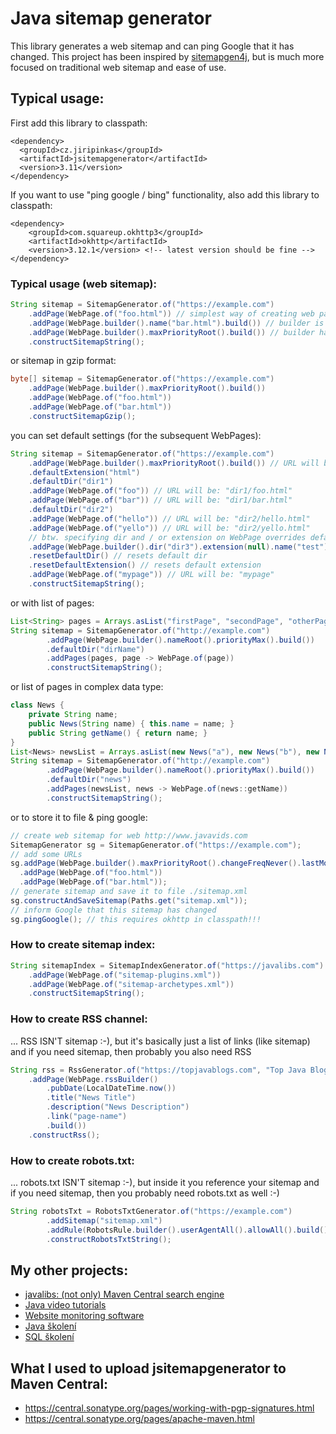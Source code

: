 # Java sitemap generator


This library generates a web sitemap and can ping Google that it has
changed. This project has been inspired by [sitemapgen4j](https://code.google.com/p/sitemapgen4j/),
but is much more focused on traditional web sitemap and ease of use.

## Typical usage:

First add this library to classpath:

    <dependency>
      <groupId>cz.jiripinkas</groupId>
      <artifactId>jsitemapgenerator</artifactId>
      <version>3.11</version>
    </dependency>

If you want to use "ping google / bing" functionality, also add this library to classpath:

    <dependency>
        <groupId>com.squareup.okhttp3</groupId>
        <artifactId>okhttp</artifactId>
        <version>3.12.1</version> <!-- latest version should be fine -->
    </dependency>

### Typical usage (web sitemap):

```java
String sitemap = SitemapGenerator.of("https://example.com")
    .addPage(WebPage.of("foo.html")) // simplest way of creating web page
    .addPage(WebPage.builder().name("bar.html").build()) // builder is more complex
    .addPage(WebPage.builder().maxPriorityRoot().build()) // builder has lots of useful methods
    .constructSitemapString();
```

or sitemap in gzip format:

```java
byte[] sitemap = SitemapGenerator.of("https://example.com")
    .addPage(WebPage.builder().maxPriorityRoot().build())
    .addPage(WebPage.of("foo.html"))
    .addPage(WebPage.of("bar.html"))
    .constructSitemapGzip();
```

you can set default settings (for the subsequent WebPages):

```java
String sitemap = SitemapGenerator.of("https://example.com")
    .addPage(WebPage.builder().maxPriorityRoot().build()) // URL will be: "/"
    .defaultExtension("html")
    .defaultDir("dir1")
    .addPage(WebPage.of("foo")) // URL will be: "dir1/foo.html"
    .addPage(WebPage.of("bar")) // URL will be: "dir1/bar.html"
    .defaultDir("dir2")
    .addPage(WebPage.of("hello")) // URL will be: "dir2/hello.html"
    .addPage(WebPage.of("yello")) // URL will be: "dir2/yello.html"
    // btw. specifying dir and / or extension on WebPage overrides default settings
    .addPage(WebPage.builder().dir("dir3").extension(null).name("test").build()) // "dir3/test"
    .resetDefaultDir() // resets default dir
    .resetDefaultExtension() // resets default extension
    .addPage(WebPage.of("mypage")) // URL will be: "mypage"
    .constructSitemapString();
```

or with list of pages:

```java
List<String> pages = Arrays.asList("firstPage", "secondPage", "otherPage");
String sitemap = SitemapGenerator.of("http://example.com")
        .addPage(WebPage.builder().nameRoot().priorityMax().build())
        .defaultDir("dirName")
        .addPages(pages, page -> WebPage.of(page))
        .constructSitemapString();
```

or list of pages in complex data type:

```java
class News {
    private String name;
    public News(String name) { this.name = name; }
    public String getName() { return name; }
}
List<News> newsList = Arrays.asList(new News("a"), new News("b"), new News("c"));
String sitemap = SitemapGenerator.of("http://example.com")
        .addPage(WebPage.builder().nameRoot().priorityMax().build())
        .defaultDir("news")
        .addPages(newsList, news -> WebPage.of(news::getName))
        .constructSitemapString();
```

or to store it to file & ping google:

```java
// create web sitemap for web http://www.javavids.com
SitemapGenerator sg = SitemapGenerator.of("https://example.com");
// add some URLs
sg.addPage(WebPage.builder().maxPriorityRoot().changeFreqNever().lastModNow().build())
  .addPage(WebPage.of("foo.html"))
  .addPage(WebPage.of("bar.html"));
// generate sitemap and save it to file ./sitemap.xml
sg.constructAndSaveSitemap(Paths.get("sitemap.xml"));
// inform Google that this sitemap has changed
sg.pingGoogle(); // this requires okhttp in classpath!!!
```

### How to create sitemap index:

```java
String sitemapIndex = SitemapIndexGenerator.of("https://javalibs.com")
    .addPage(WebPage.of("sitemap-plugins.xml"))
    .addPage(WebPage.of("sitemap-archetypes.xml"))
    .constructSitemapString();
```

### How to create RSS channel:

... RSS ISN'T sitemap :-), but it's basically just a list of links (like sitemap) and if you need sitemap, then probably you also need RSS

```java
String rss = RssGenerator.of("https://topjavablogs.com", "Top Java Blogs", "Best Java Blogs")
    .addPage(WebPage.rssBuilder()
        .pubDate(LocalDateTime.now())
        .title("News Title")
        .description("News Description")
        .link("page-name")
        .build())
    .constructRss();
```

### How to create robots.txt:

... robots.txt ISN'T sitemap :-), but inside it you reference your sitemap and if you need sitemap, then you probably need robots.txt as well :-)

```java
String robotsTxt = RobotsTxtGenerator.of("https://example.com")
        .addSitemap("sitemap.xml")
        .addRule(RobotsRule.builder().userAgentAll().allowAll().build())
        .constructRobotsTxtString();
```

## My other projects:

- [javalibs: (not only) Maven Central search engine](https://javalibs.com)
- [Java video tutorials](https://javavids.com)
- [Website monitoring software](http://sitemonitoring.sourceforge.net/)
- [Java školení](https://www.java-skoleni.cz)
- [SQL školení](https://www.sql-skoleni.cz)

## What I used to upload jsitemapgenerator to Maven Central:

- https://central.sonatype.org/pages/working-with-pgp-signatures.html
- https://central.sonatype.org/pages/apache-maven.html